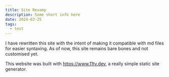 ```yaml
---
title: Site Revamp
description: Some short info here
date: 2024-03-25
tags:
  - test
---
```

I have rewritten this site with the intent of making it compatible with md files for easier syntaxing. As of now, this site remains bare bones and not customised yet.

This website was built with https://www.11ty.dev, a really simple static site generator.